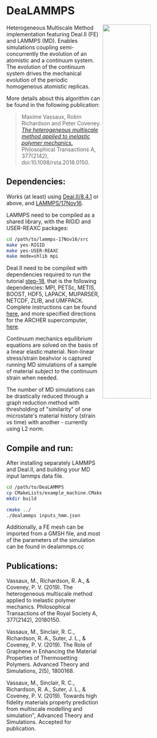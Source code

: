 # DeaLAMMPS

<img src="https://mvassaux.github.io/static/hmm_bicomposite_lo.jpg" align="right" width="50%" /> 

Heterogeneous Multiscale Method implementation featuring Deal.II (FE) and LAMMPS (MD). Enables simulations coupling semi-concurrently the evolution of an atomistic and a continuum system. The evolution of the continuum system drives the mechanical evolution of the periodic homogeneous atomistic replicas.

More details about this algorithm can be found in the following publication:
> Maxime Vassaux, Robin Richardson and Peter Coveney. [*The heterogeneous multiscale method applied to inelastic polymer mechanics.*](https://www.researchgate.net/publication/328930018_The_heterogeneous_multiscale_method_applied_to_inelastic_polymer_mechanics) Philosophical Transactions A, 377(2142), doi:10.1098/rsta.2018.0150.


## Dependencies:
Works (at least) using [Deal.II/8.4.1](https://dealii.kyomu.43-1.org/downloads/dealii-9.0.1.tar.gz) or above, and [LAMMPS/17Nov16](https://lammps.sandia.gov/tars/lammps-17Nov16.tar.gz).

LAMMPS need to be compiled as a shared library, with the RIGID and USER-REAXC packages:
```sh
cd /path/to/lammps-17Nov16/src
make yes-RIGID
make yes-USER-REAXC
make mode=shlib mpi
```

Deal.II need to be compiled with dependencies required to run the tutorial [step-18](https://www.dealii.org/8.4.1/doxygen/deal.II/step_18.html#ElasticProblemoutput_results), that is the following dependencies: MPI, PETSc, METIS, BOOST, HDF5, LAPACK, MUPARSER, NETCDF, ZLIB, and UMFPACK. Complete instructions can be found [here](https://www.dealii.org/9.0.0/readme.html), and more specified directions for the ARCHER supercomputer, [here](https://github.com/ARCHER-CSE/build-instructions/tree/master/deal.II/build-gnu-64-petsc).

Continuum mechanics equilibrium equations are solved on the basis of a linear elastic material. Non-linear stress/strain beahvior is captured running MD simulations of a sample of material subject to the continuum strain when needed. 

The number of MD simulations can be drastically reduced through a graph reduction method with thresholding of "similarity" of one microstate's material history (strain vs time) with another - currently using L2 norm.

## Compile and run:
After installing separately LAMMPS and Deal.II, and building your MD input lammps data file.
```sh
cd /path/to/DeaLAMMPS
cp CMakeLists/example_machine.CMakeLists.txt CMakeLists.txt
mkdir build

cmake ../
./dealammps inputs_hmm.json
```
Additionally, a FE mesh can be imported from a GMSH file, and most of the parameters of the simulation can be found in dealammps.cc

## Publications:
Vassaux, M., Richardson, R. A., & Coveney, P. V. (2019). The heterogeneous multiscale method applied to inelastic polymer mechanics. Philosophical Transactions of the Royal Society A, 377(2142), 20180150.

Vassaux, M., Sinclair, R. C., Richardson, R. A., Suter, J. L., & Coveney, P. V. (2019). The Role of Graphene in Enhancing the Material Properties of Thermosetting Polymers. Advanced Theory and Simulations, 2(5), 1800168.

Vassaux, M., Sinclair, R. C., Richardson, R. A., Suter, J. L., & Coveney, P. V. (2019). Towards high fidelity materials property prediction from multiscale modelling and simulation", Advanced Theory and Simulations. Accepted for publication.
